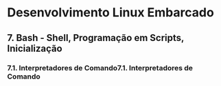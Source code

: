 # Desenvolvimento Linux Embarcado

## 7. Bash - Shell, Programação em Scripts, Inicialização

### 7.1. Interpretadores de Comando7.1. Interpretadores de Comando
